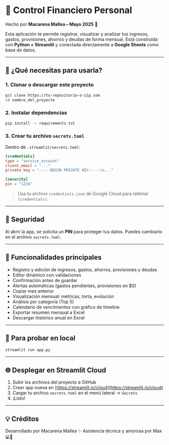# 🧾 Control Financiero Personal

Hecho por **Macarena Mallea – Mayo 2025** 🫶

Esta aplicación te permite registrar, visualizar y analizar tus ingresos, gastos, provisiones, ahorros y deudas de forma mensual. Está construida con **Python + Streamlit** y conectada directamente a **Google Sheets** como base de datos.

---

## 🚀 ¿Qué necesitas para usarla?

### 1. Clonar o descargar este proyecto

```bash
git clone https://tu-repositorio-o-zip.com
cd nombre_del_proyecto
```

### 2. Instalar dependencias

```bash
pip install -r requirements.txt
```

### 3. Crear tu archivo `secrets.toml`

Dentro de `.streamlit/secrets.toml`:

```toml
[credentials]
type = "service_account"
client_email = "..."
private_key = "-----BEGIN PRIVATE KEY-----\n..."

[security]
pin = "1234"
```

> Usa tu archivo `credentials.json` de Google Cloud para rellenar `[credentials]`.

---

## 🔐 Seguridad

Al abrir la app, se solicita un **PIN** para proteger tus datos. Puedes cambiarlo en el archivo `secrets.toml`.

---

## 🧠 Funcionalidades principales

- Registro y edición de ingresos, gastos, ahorros, provisiones y deudas
- Editor dinámico con validaciones
- Confirmación antes de guardar
- Alertas automáticas (gastos pendientes, provisiones en $0)
- Copiar mes anterior
- Visualización mensual: métricas, torta, evolución
- Análisis por categoría (Top 5)
- Calendario de vencimientos con gráfico de timeline
- Exportar resumen mensual a Excel
- Descargar histórico anual en Excel

---

## 🧪 Para probar en local

```bash
streamlit run app.py
```

---

## 🌐 Desplegar en Streamlit Cloud

1. Subir los archivos del proyecto a GitHub
2. Crear app nueva en [https://streamlit.io/cloud](https://streamlit.io/cloud)
3. Cargar tu archivo `secrets.toml` en el menú lateral → `Secrets`
4. ¡Listo!

---

## 💡 Créditos

Desarrollado por Macarena Mallea ✨
Asistencia técnica y amorosa por Max 💻🫶
